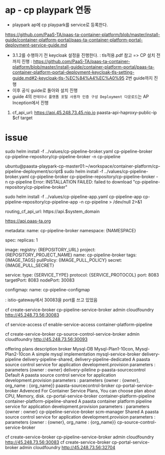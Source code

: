 
# ap - cp playpark 연동
- playpark ap에 cp playpark를 service로 등록한다.

https://github.com/PaaS-TA/paas-ta-container-platform/blob/master/install-guide/container-platform-portal/paas-ta-container-platform-portal-deployment-service-guide.md

- 3.1.2를 수행하기 전 keycloak 설정을 진행한다.
	: tls적용.pdf 참고 => CP 설치 전까지 진행
	: https://github.com/PaaS-TA/paas-ta-container-platform/blob/master/install-guide/container-platform-portal/paas-ta-container-platform-portal-deployment-keycloak-tls-setting-guide.md#2-keycloak-tls-%EC%84%A4%EC%A0%95
	2번 guide까지 진행
- 이후 공식 guide로 돌아와 설치 진행
- guide 4의 `컨테이너 플랫폼 포털 사용자 인증 구성 Deployment 다운로드`는 AP Inception에서 진행


1. cf_api_url: https://api.45.248.73.45.nip.io
	paasta-api-haproxy-public-ip
	$cf target

	

# issue
sudo helm install -f ../values/cp-pipeline-broker.yaml cp-pipeline-broker cp-pipeline-repository/cp-pipeline-broker -n cp-pipeline

ubuntu@paasta-playpark-cp-master01:~/workspace/container-platform/cp-pipeline-deployment/script$ sudo helm install -f ../values/cp-pipeline-broker.yaml cp-pipeline-broker cp-pipeline-repository/cp-pipeline-broker -n cp-pipeline
Error: INSTALLATION FAILED: failed to download "cp-pipeline-repository/cp-pipeline-broker"

sudo helm install -f ../values/cp-pipeline-app.yaml cp-pipeline-app cp-pipeline-repository/cp-pipeline-app -n cp-pipeline > /dev/null 2>&1


routing_cf_api_url: https://api.$system_domain

https://api.paas-ta.org


metadata:
  name: cp-pipeline-broker
  namespace: {NAMESPACE}

spec:
  replicas: 1

image:
  registry: {REPOSITORY_URL}
  project: {REPOSITORY_PROJECT_NAME}
  name: cp-pipeline-broker
  tags: {IMAGE_TAGS}
  pullPolicy: {IMAGE_PULL_POLICY}
  secret: {IMAGE_PULL_SECRET}

service:
  type: {SERVICE_TYPE}
  protocol: {SERVICE_PROTOCOL}
  port: 8083
  targetPort: 8083
  nodePort: 30083

configmap:
  name: cp-pipeline-configmap

  : istio-gateway에서 30083을 port를 쓰고 있었음 


cf create-service-broker cp-pipeline-service-broker admin cloudfoundry http://45.248.73.56:30083

cf service-access
cf enable-service-access container-platform-pipeline

cf create-service-broker cp-source-control-service-broker admin cloudfoundry http://45.248.73.56:30093

offering                      plans                                                   description                                                                                                                              broker
Mysql-DB                      Mysql-Plan1-10con, Mysql-Plan2-10con                    A simple mysql implementation                                                                                                            mysql-service-broker
delivery-pipeline             delivery-pipeline-shared, delivery-pipeline-dedicated   A paasta source control service for application development.provision parameters : parameters {owner : owner}                            delivery-pileline
p-paasta-sourcecontrol        Default                                                 A paasta source control service for application development.provision parameters : parameters {owner : {owner}, org_name : {org_name}}   paasta-sourcecontrol-broker
cp-portal-service-broker      Advenced                                                For Container Service Plans, You can choose plan about CPU, Memory, disk.                                                                cp-portal-service-broker
container-platform-pipeline   container-platform-pipeline-shared                      A paasta container platform pipeline service for application development.provision parameters : parameters {owner : owner}               cp-pipeline-service-broker
scm-manager                   Shared                                                  A paasta source control service for application development.provision parameters : parameters {owner : {owner}, org_name : {org_name}}   cp-source-control-service-broker


cf create-service-broker cp-pipeline-service-broker admin cloudfoundry http://45.248.73.56:30083
cf create-service-broker cp-portal-service-broker admin cloudfoundry http://45.248.73.56:32704